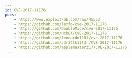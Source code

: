```yaml
---
id: CVE-2017-11176
pocs: 
    - https://www.exploit-db.com/raw/45553
    - https://github.com/lexfo/cve-2017-11176
    - https://github.com/DoubleMice/cve-2017-11176
    - https://github.com/HckEX/CVE-2017-11176
    - https://github.com/leonardo1101/cve-2017-11176
    - https://github.com/c3r34lk1ll3r/CVE-2017-11176
    - https://github.com/applemasterz17/CVE-2017-11176
---
```

